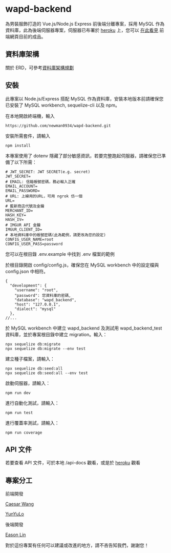 # wapd-backend

為男裝服飾打造的 Vue.js/Node.js Express 前後端分離專案，採用 MySQL 作為資料庫，此為後端伺服器專案，伺服器已布署於 [heroku](https://wapd-backend.herokuapp.com/api/) 上，您可以 [在此看見](https://newman0934.github.io/wapd-frontend/#/index) 前端網頁目前的成品。

## 資料庫架構

關於 ERD，可參考[資料庫架構規劃](https://drive.google.com/file/d/1TCItglC5sX0VC8NGjZSR_zfzqQeeoraD/view)

## 安裝

此專案以 Node.js/Express 搭配 MySQL 作為資料庫，安裝本地版本前請確保您已安裝了 MySQL workbench, sequelize-cli 以及 npm。

在本地開啟終端機，輸入

```
https://github.com/newman0934/wapd-backend.git
```

安裝所需套件，請輸入

```
npm install
```

本專案使用了 dotenv 隱藏了部分敏感資訊，若要完整跑起伺服器，請確保您已準備了以下所需：

```
# JWT_SECRET: JWT SECRET(e.g. secret)
JWT_SECRET=
# EMAIL: 信箱帳號密碼，務必輸入正確
EMAIL_ACCOUNT=
EMAIL_PASSWORD=
# URL: 上線用的URL，可用 ngrok 仿一個
URL=
# 藍新商店代號及金鑰
MERCHANT_ID=
HASH_KEY=
HASH_IV=
# IMGUR API 金鑰
IMGUR_CLIENT_ID=
# 本地資料庫中的帳號密碼(此為範例，請更改為您的設定)
CONFIG_USER_NAME=root
CONFIG_USER_PASS=password
```

您可以在根目錄 .env.example 中找到 .env 檔案的範例

於根目錄開啟 config/config.js，確保您在 MySQL workbench 中的設定檔與 config.json 中相符。

```
{
  "development": {
    "username": "root",
    "password": 您資料庫的密碼,
    "database": "wapd_backend",
    "host": "127.0.0.1",
    "dialect": "mysql"
  },
//...
```

於 MySQL workbench 中建立 wapd_backend 及測試用 wapd_backend_test 資料庫，並於專案根目錄中建立 migration。輸入：

```
npx sequelize db:migrate
npx sequelize db:migrate --env test
```

建立種子檔案，請輸入：

```
npx sequelize db:seed:all
npx sequelize db:seed:all --env test
```

啟動伺服器，請輸入：

```
npm run dev
```

進行自動化測試，請輸入：

```
npm run test
```

進行覆蓋率測試，請輸入：

```
npm run coverage
```

## API 文件

若要查看 API 文件，可於本地 /api-docs 觀看，或是於 [heroku](https://wapd-backend.herokuapp.com/api-docs/) 觀看

## 專案分工

前端開發

[Caesar Wang](https://github.com/newman0934)

[YunYuLo](https://github.com/YunYuLo)

後端開發

[Eason Lin](https://github.com/EasonLin0716)

對於這份專案有任何可以建議或改進的地方，請不吝告知我們，謝謝您！
